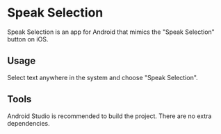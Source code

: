 # Speak Selection
Speak Selection is an app for Android that mimics the "Speak Selection" button on iOS.

## Usage
Select text anywhere in the system and choose "Speak Selection".

## Tools
Android Studio is recommended to build the project. There are no extra dependencies.

